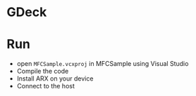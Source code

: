# GDeck

# Run
+ open `MFCSample.vcxproj` in MFCSample using Visual Studio
+ Compile the code
+ Install ARX on your device
+ Connect to the host
